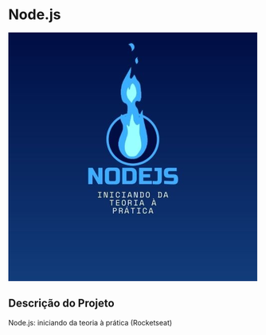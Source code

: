 # Node.js
  ![Node.js](https://github.com/Iann-rst/nodejs/blob/main/NODEJS.jpg)
  
## Descrição do Projeto
  <p> Node.js: iniciando da teoria à prática (Rocketseat)</p>
